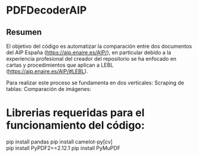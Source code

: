 ﻿# PDFDecoderAIP

 ## Resumen
El objetivo del código es automatizar la comparación entre dos documentos del AIP España (https://aip.enaire.es/AIP/), en particular debido a la experiencia profesional del creador del repositorio se ha enfocado en cartas y procedimientos que aplican a LEBL (https://aip.enaire.es/AIP/#LEBL).

Para realizar este proceso se fundamenta en dos verticales:
Scraping de tablas: 
Comparación de imágenes:

# Librerias requeridas para el funcionamiento del código:

pip install pandas
pip install camelot-py[cv]   
pip install PyPDF2==2.12.1
pip install PyMuPDF


